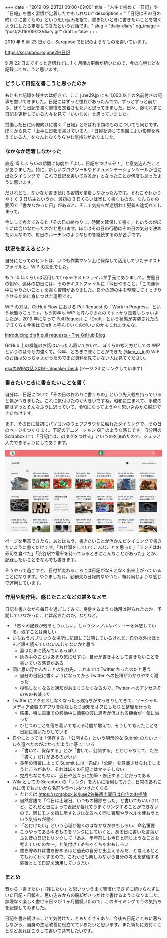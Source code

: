 +++
date = "2019-09-23T21:00:00+09:00"
title = "人生で初めて「日記」や「日報」を書く習慣が定着したかもしれない"
description = "「日記はその日の終わりに書くもの」という思い込みを捨て、書きたいときに書きたいことを書くようにしたら定着してきたというお話です。"
slug = "daily-diary"
og_image = "post/2019/09/23/diary.gif"
draft = false
+++

2019 年 8 月 23 日から、Scrapbox で日記のようなものを書いています。

<a href="https://scrapbox.io/june29/%E6%97%A5%E8%A8%98" title="june29">https://scrapbox.io/june29/日記</a>

9 月 22 日までずっと途切れずに 1 ヶ月間の更新が続いたので、今の心境などを記録しておこうと思います。

### どうして日記を書こうと思ったのか

もともと記録を残すのは好きで、ここ june29.jp にも 1,000 以上の名前付きの記事を書いてきました。日記にはずっと憧れがあったんです。ずっとずっと前から、ぼくも日記を書く習慣を定着させたいと思ってきました。日々、途切れずに日記を更新している人々を見て「いいなあ」と思っていました。

労働した日に同僚向けに書く「日報」と呼ばれる類のものについても同じです。ぼくから見て「上手に日報を書けている人」「日報を通じて周囲によい影響を与えている人」をなんとなくうらやむ気持ちがありました。

### なかなか定着しなかった

直近 15 年くらいの期間に何度か「よし、日記をつけるぞ！」と意気込んだことがありました。特に、新しいブログツールやドキュメンテーションツールが世に出たタイミングで「これで日記を書いてみるか」となったことが何度もあったように思います。

だけれども、なかなか書き続ける習慣が定着しなかったんです。それこそわかりやすく 3 日坊主というか、最初の 3 日くらいは楽しく書くものの、なんらかの要因で「書かなかった日」があると、そこで気持ちが途切れて更新も途切れてしまって。

今にして考えてみると「その日の終わりに、時間を確保して書く」というのがぼくには合わなかったのだと思います。ぼくはその日の行動はその日の気分で決めたい人なので、毎日のルーチンのようなものを継続するのが苦手です。

### 状況を変えるヒント

自分にとってのヒントは、いつも作業マシン上に保存して活用していたテキストファイルと、WIP の文化でした。

もう 10 年くらいは活用しているテキストファイルが手元にありまして。労働日の朝や、連休の初日には、そのテキストファイルに「今日やること」「この連休中にやりたいこと」を書く習慣がありました。自分の頭の中を整理してすっきりさせるために身につけた運用です。

WIP の方は、GitHub Flow における Pull Request の「Work in Progress」という状態のことです。もう何年も WIP と呼んできたのですっかり定着しちゃいましたが、2019 年になって Pull Request に「Draft」という状態が実装されたのでぼくらも今後は Draft と呼んでいくのがいいのかもしれませんな。

<a href="https://github.blog/2019-02-14-introducing-draft-pull-requests/" title="Introducing draft pull requests - The GitHub Blog">Introducing draft pull requests - The GitHub Blog</a>

GitHub 上の機能のお話はいったん置いておいて、ぼくらの考え方としての WIP というのは今も力強くて。今年、とちぎで聴くことができた <a href="https://twitter.com/ken_c_lo" title="taea🐿 (@ken_c_lo) / Twitter">@ken_c_lo</a>の WIP のお話はめっちゃよかったのでまだ資料を見ていない人は見てください。

<a href="https://speakerdeck.com/ken_c_lo/wip-2019?slide=23" title="esaのWIPの話 2019 / wip-2019 - Speaker Deck">esaのWIPの話 2019 - Speaker Deck</a> (ページ 23 にリンクしています)

### 書きたいときに書きたいことを書く

自分は、日記について「その日の終わりに書くもの」という先入観を持っていると気がつきました。これに気付けたのが大きいですね。昭和に生まれて、平成の間はずっとそんなふうに思っていて、令和になってようやく思い込みから脱却できたわけです。

まず、その日に最初にパソコンのウェブブラウザに触れたタイミングで、その日のページをつくります。下記のアニメーション GIF のような感じです。自分用の Scrapbox にて「日記にはこのタグをつける」というのを決めたので、シュッと入力できるようにしてあります。

<img src="/post/2019/09/23/diary.gif">

ページを用意できたら、あとはもう、書きたいことが浮かんだタイミングで書きたいように書くだけです。「お仕事をしていてこんなことを思った」「ランチはお寿司を食べた」「渋谷駅で電車を待っているときにこんなことがあった」とか、記録したいことをなんでも書きます。

そうやって過ごすと、日付が変わるころには日記がなんとなく出来上がっていることになります。やりましたね。勤務先の日報的なやつも、概ね同じような感じで運用しています。

### 作用や副作用、感じたことなどの雑多なメモ

日記を書きながら毎日を過ごしてみて、期待するような効用は得られたのか。予期していなかったことは起きたのか。などなど。

- 「日々の記録が残るとうれしい」というシンプルなバリューを体感している、残すことは楽しい
- いちおうパブリックな場所に記録して公開しているけれど、自分以外はほとんど誰も読んでいないんじゃないかと思う
  - 妻はたまに読んでいるっぽい
  - 読み手のことはあまり気にせずに、自分が書き手として書きたいことを書いている感覚がある
- 頭に思い浮かんだことの出力先、これまでは Twitter だったのだと思う
  - 自分の日記に書くようになってから Twitter への投稿がわかりやすく減った
  - 投稿しなくなると通知があまりこなくなるので、Twitter へのアクセスそのものも減った
- Twitter にアクセスしなくなったら気持ちがすっきりしてきて、ソーシャルメディア全般のアプリを削除したり通知をオフにしたりと整理を行った
  - 結果、特に電車での移動中に情報の波に思考が流される機会が一気に減った
  - ひとつのことを落ち着いて考える時間が増えて、そうして考えたことを日記に書いたりしている
- 自分にとっては「保存する」「公開する」という明示的な Submit のないツールを選べたのがよかったように感じている
  - 「書いて、保存する」とか「書いて、公開する」とかじゃなくて、ただ「書く」だけがあるのがいい
  - 長年の慣習によって Submit には「完成」「公開」を意識させられてしまうところがあり、それはぼくの日記にはマッチしない
  - 完成もなにもない、翌日や翌々日に加筆・修正することだってある
- Wiki としての Scrapbox の「リンク」を大いに活用しており、日常のあれこれに仮でもいいから名前やラベルをつけたくなる
  - たとえば <a href="https://scrapbox.io/june29/%E6%AF%8E%E9%80%B1%E5%9C%9F%E6%9B%9C%E6%97%A5%E3%81%AF%E8%87%AA%E5%AE%85%E3%81%AE%E3%81%8A%E6%8E%83%E9%99%A4" title="june29">https://scrapbox.io/june29/毎週土曜日は自宅のお掃除</a>
  - 自然言語で「今日は土曜日、いつもの掃除をした」と書いてもいいけれど、これだと日によって表記が揺れてうまくリンクすることができないので、同じモノを指し示すときはなるべく同じ表現やラベルを使おうという気持ちが働く
  - 「名付けたい」という心理が働くのはなかなかおもしろい、命名重要
  - こうやってあらゆるものをリンクにしていくと、ある日に書いた言葉がふと昔の日記とリンクして「ああ、半年前にも今日と同じようなことを考えていたのか〜」と気付けてめちゃくちゃおもしろい
  - 書き貯めれば書き貯めるほど過去の自分と出会えるんだ、と考えるととてもわくわくするので、これからも楽しみながら自分の考えを整理する装置として日記を活用していきたい

### まとめ

昔から「書きたい」「残したい」と思いつつうまく習慣化できずに続けられずにいた日記・日報を、思い込みからの脱却がきっかけで書けるようになりました。無理なく楽しく書ける日々が 1 ヶ月間続いたので、このタイミングで今の気持ちを記録してみました。

日記を書き続けることで気付けたこともたくさんあり、今後も日記とともに暮らしながら、自身の生活改善に役立てていきたいと思います。また新たに気付くことなどあればこうして書いて共有したいです。
